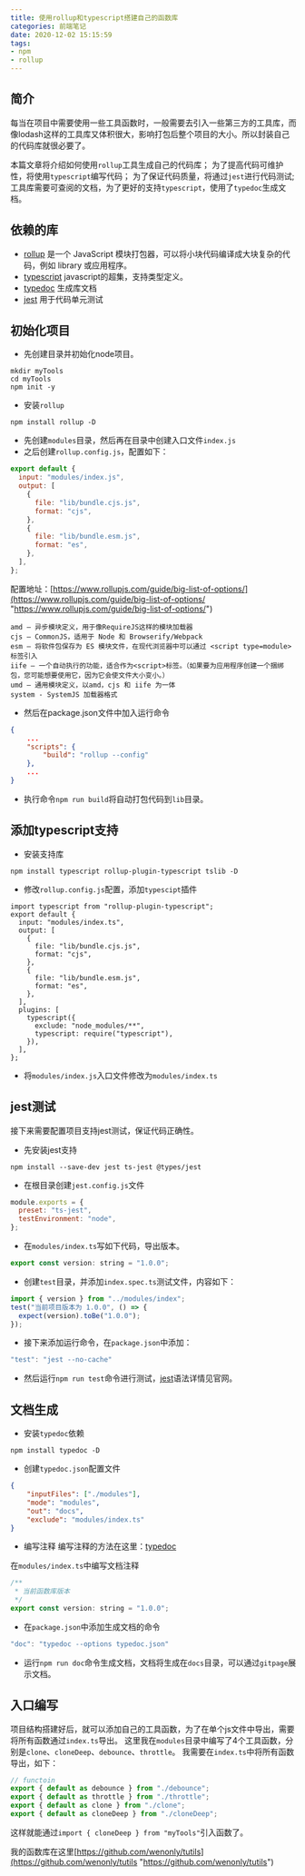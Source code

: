 ```yaml
---
title: 使用rollup和typescript搭建自己的函数库
categories: 前端笔记
date: 2020-12-02 15:15:59
tags:
- npm
- rollup
---
```


##  简介

每当在项目中需要使用一些工具函数时，一般需要去引入一些第三方的工具库，而像lodash这样的工具库又体积很大，影响打包后整个项目的大小。所以封装自己的代码库就很必要了。

本篇文章将介绍如何使用`rollup`工具生成自己的代码库；
为了提高代码可维护性，将使用`typescript`编写代码；
为了保证代码质量，将通过`jest`进行代码测试;
工具库需要可查阅的文档，为了更好的支持`typescript`，使用了`typedoc`生成文档。

<!-- more -->

## 依赖的库

- [rollup](https://www.rollupjs.com/ "rollup")  是一个 JavaScript 模块打包器，可以将小块代码编译成大块复杂的代码，例如 library 或应用程序。
- [typescript](https://www.tslang.cn/ "typescript")  javascript的超集，支持类型定义。
- [typedoc](https://typedoc.org/ "typedoc") 生成库文档
- [jest](https://jestjs.io/ "jest") 用于代码单元测试

## 初始化项目

- 先创建目录并初始化node项目。
```shell
mkdir myTools
cd myTools
npm init -y
```
- 安装`rollup`
```shell
npm install rollup -D
```
- 先创建`modules`目录，然后再在目录中创建入口文件`index.js`
- 之后创建`rollup.config.js`，配置如下：
```javascript
export default {
  input: "modules/index.js",
  output: [
    {
      file: "lib/bundle.cjs.js",
      format: "cjs",
    },
    {
      file: "lib/bundle.esm.js",
      format: "es",
    },
  ],
};
```
配置地址：[https://www.rollupjs.com/guide/big-list-of-options/](https://www.rollupjs.com/guide/big-list-of-options/ "https://www.rollupjs.com/guide/big-list-of-options/")
```
amd – 异步模块定义，用于像RequireJS这样的模块加载器
cjs – CommonJS，适用于 Node 和 Browserify/Webpack
esm – 将软件包保存为 ES 模块文件，在现代浏览器中可以通过 <script type=module> 标签引入
iife – 一个自动执行的功能，适合作为<script>标签。（如果要为应用程序创建一个捆绑包，您可能想要使用它，因为它会使文件大小变小。）
umd – 通用模块定义，以amd，cjs 和 iife 为一体
system - SystemJS 加载器格式
```
- 然后在package.json文件中加入运行命令
```json
{
    ...
    "scripts": {
        "build": "rollup --config"
    },
	...
}
```
- 执行命令`npm run build`将自动打包代码到`lib`目录。

## 添加typescript支持

- 安装支持库
```
npm install typescript rollup-plugin-typescript tslib -D
```
- 修改`rollup.config.js`配置，添加`typescipt`插件
```
import typescript from "rollup-plugin-typescript";
export default {
  input: "modules/index.ts",
  output: [
    {
      file: "lib/bundle.cjs.js",
      format: "cjs",
    },
    {
      file: "lib/bundle.esm.js",
      format: "es",
    },
  ],
  plugins: [
    typescript({
      exclude: "node_modules/**",
      typescript: require("typescript"),
    }),
  ],
};
```
- 将`modules/index.js`入口文件修改为`modules/index.ts`

## jest测试

接下来需要配置项目支持jest测试，保证代码正确性。

- 先安装jest支持
```
npm install --save-dev jest ts-jest @types/jest
```
- 在根目录创建`jest.config.js`文件
```javascript
module.exports = {
  preset: "ts-jest",
  testEnvironment: "node",
};
```
- 在`modules/index.ts`写如下代码，导出版本。
```javascript
export const version: string = "1.0.0";
```
- 创建`test`目录，并添加`index.spec.ts`测试文件，内容如下：
```javascript
import { version } from "../modules/index";
test("当前项目版本为 1.0.0", () => {
  expect(version).toBe("1.0.0");
});
```
- 接下来添加运行命令，在`package.json`中添加：
```javascript
"test": "jest --no-cache"
```
- 然后运行`npm run test`命令进行测试，[jest](https://jestjs.io/ "jest")语法详情见官网。

## 文档生成

- 安装`typedoc`依赖
```
npm install typedoc -D
```
- 创建`typedoc.json`配置文件
```json
{
    "inputFiles": ["./modules"],
    "mode": "modules",
    "out": "docs",
    "exclude": "modules/index.ts"
}
```
- 编写注释
编写注释的方法在这里：[typedoc](https://typedoc.org/guides/doccomments/ "typedoc")

在`modules/index.ts`中编写文档注释
```javascript
/**
 * 当前函数库版本
 */
export const version: string = "1.0.0";
```
- 在`package.json`中添加生成文档的命令
```javascript
"doc": "typedoc --options typedoc.json"
```
- 运行`npm run doc`命令生成文档，文档将生成在`docs`目录，可以通过`gitpage`展示文档。

## 入口编写

项目结构搭建好后，就可以添加自己的工具函数，为了在单个js文件中导出，需要将所有函数通过`index.ts`导出。
这里我在`modules`目录中编写了4个工具函数，分别是`clone`、`cloneDeep`、`debounce`、`throttle`。
我需要在`index.ts`中将所有函数导出，如下：
```javascript
// functoin
export { default as debounce } from "./debounce";
export { default as throttle } from "./throttle";
export { default as clone } from "./clone";
export { default as cloneDeep } from "./cloneDeep";
```
这样就能通过`import { cloneDeep } from "myTools"`引入函数了。

我的函数库在这里[https://github.com/wenonly/tutils](https://github.com/wenonly/tutils "https://github.com/wenonly/tutils")



